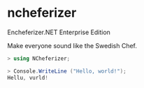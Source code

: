 # ncheferizer

Encheferizer.NET Enterprise Edition

Make everyone sound like the Swedish Chef.

```csharp
> using NCheferizer;

> Console.WriteLine ("Hello, world!");
Hellu, vurld!
```

